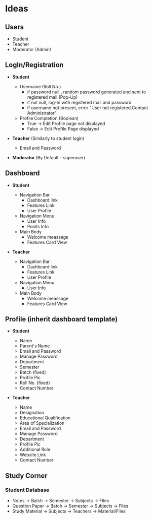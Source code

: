 # Ideas

## Users

* Student
* Teacher
* Moderator (Admin)


## LogIn/Registration

* **Student**
  * Username (Roll No.)
    * if password null , random password generated and sent to registered mail (Pop-Up)
    * if not null, log-in with registered mail and password
    * if username not present, error "User not registered.Contact Administrator"
  * Profile Completion (Boolean)
    * True -> Edit Profile page not displayed
    * False -> Edit Profile Page displayed

* **Teacher** (Similarly to student login)
  * Email and Password

* **Moderator** (By Default - superuser)

## Dashboard

* **Student**
  * Navigation Bar
    * Dashboard link
    * Features Link
    * User Profile
  * Navigation Menu
    * User Info
    * Points Info
  * Main Body
    * Welcome meassage
    * Features Card View

* **Teacher**
  * Navigation Bar
    * Dashboard link
    * Features Link
    * User Profile
  * Navigation Menu
    * User Info
  * Main Body
    * Welcome meassage
    * Features Card View

## Profile (inherit dashboard template)

* **Student**
  * Name
  * Parent's Name
  * Email and Password
  * Manage Password
  * Department
  * Semester
  * Batch (fixed)
  * Profile Pic
  * Roll No. (fixed)
  * Contact Number

* **Teacher**
  * Name
  * Designation
  * Educational Qualification
  * Area of Specialization
  * Email and Password
  * Manage Password
  * Department
  * Profile Pic
  * Additional Role
  * Website Link
  * Contact Number

## Study Corner
  
### Student Database

* Notes -> Batch -> Semester -> Subjects -> Files
* Question Paper -> Batch -> Semester -> Subjects -> Files
* Study Material -> Subjects -> Teachers -> Material/Files
